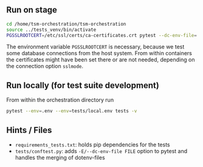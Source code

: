 

## Run on stage 

```bash
cd /home/tsm-orchestration/tsm-orchestration
source ../tests_venv/bin/activate
PGSSLROOTCERT=/etc/ssl/certs/ca-certificates.crt pytest --dc-env-file=.env tests -v
```

The environment variable `PGSSLROOTCERT` is necessary, because we test some 
database connections from the host system. 
From within containers the certificates might have been set there or are not needed, 
depending on the connection option `sslmode`.


## Run locally (for test suite development)

From within the orchestration directory run
```bash
pytest --env=.env --env=tests/local.env tests -v
```


## Hints / Files
- `requirements_tests.txt`: holds pip dependencies for the tests
- `tests/conftest.py`: adds `-E/--dc-env-file FILE` option to pytest and handles the merging of dotenv-files

